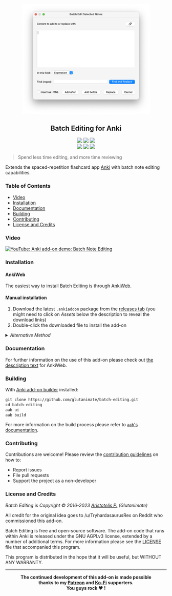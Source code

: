 <p align="center"><img src="screenshots/screenshot.png" width=400></p>

<h2 align="center">Batch Editing for Anki</h2>

<p align="center">
<a title="Latest (pre-)release" href="https://github.com/glutanimate/batch-editing/releases"><img src ="https://img.shields.io/github/release-pre/glutanimate/batch-editing.svg?colorB=brightgreen"></a>
<a title="License: GNU AGPLv3" href="https://github.com/glutanimate/batch-editing/blob/master/LICENSE"><img  src="https://img.shields.io/badge/license-GNU AGPLv3-green.svg"></a>
<a title="Rate on AnkiWeb" href="https://ankiweb.net/shared/info/291119185"><img src="https://glutanimate.com/logos/ankiweb-rate.svg"></a>
<br>
<a title="Buy me a coffee :)" href="https://ko-fi.com/X8X0L4YV"><img src="https://img.shields.io/badge/ko--fi-contribute-%23579ebd.svg"></a>
<a title="Support me on Patreon :D" href="https://www.patreon.com/bePatron?u=7522179"><img src="https://img.shields.io/badge/patreon-support-%23f96854.svg"></a>
<a title="Follow me on Twitter" href="https://twitter.com/intent/user?screen_name=glutanimate"><img src="https://img.shields.io/twitter/follow/glutanimate.svg"></a>
</p>

> Spend less time editing, and more time reviewing

Extends the spaced-repetition flashcard app [Anki](https://apps.ankiweb.net/) with batch note editing capabilities.

### Table of Contents <!-- omit in toc -->

<!-- MarkdownTOC levels="1,2,3" -->

- [Video](#video)
- [Installation](#installation)
- [Documentation](#documentation)
- [Building](#building)
- [Contributing](#contributing)
- [License and Credits](#license-and-credits)

<!-- /MarkdownTOC -->

### Video

[![YouTube: Anki add-on demo: Batch Note Editing](https://i.ytimg.com/vi/iCZzcSnAeH4/mqdefault.jpg)](https://youtu.be/iCZzcSnAeH4)

### Installation

#### AnkiWeb <!-- omit in toc -->

The easiest way to install Batch Editing is through [AnkiWeb](https://ankiweb.net/shared/info/291119185).

#### Manual installation <!-- omit in toc -->

1. Download the latest `.ankiaddon` package from the [releases tab](https://github.com/glutanimate/batch-editing/releases) (you might need to click on *Assets* below the description to reveal the download links)
2. Double-click the downloaded file to install the add-on

<details>

<summary><i>Alternative Method</i></summary>

1. Download the latest `.ankiaddon` package from the [releases tab](https://github.com/glutanimate/batch-editing/releases) (you might need to click on *Assets* below the description to reveal the download links)
2. From Anki's main window, head to *Tools* → *Add-ons*
3. Drag-and-drop the `.ankiaddon` package onto the add-ons list
4. Restart Anki

</details>


### Documentation

For further information on the use of this add-on please check out [the description text](docs/description.md) for AnkiWeb.

### Building

With [Anki add-on builder](https://github.com/glutanimate/anki-addon-builder/) installed:

    git clone https://github.com/glutanimate/batch-editing.git
    cd batch-editing
    aab ui
    aab build

For more information on the build process please refer to [`aab`'s documentation](https://github.com/glutanimate/anki-addon-builder/#usage).

### Contributing

Contributions are welcome! Please review the [contribution guidelines](./CONTRIBUTING.md) on how to:

- Report issues
- File pull requests
- Support the project as a non-developer

### License and Credits

*Batch Editing* is *Copyright © 2016-2023 [Aristotelis P.](https://glutanimate.com/) (Glutanimate)*

All credit for the original idea goes to /u/TryhardasaurusRex on Reddit who commissioned this add-on.

Batch Editing is free and open-source software. The add-on code that runs within Anki is released under the GNU AGPLv3 license, extended by a number of additional terms. For more information please see the [LICENSE](https://github.com/glutanimate/batch-editing/blob/master/LICENSE) file that accompanied this program.

This program is distributed in the hope that it will be useful, but WITHOUT ANY WARRANTY.

----

<b>
<div align="center">The continued development of this add-on is made possible <br>thanks to my <a href="https://www.patreon.com/glutanimate">Patreon</a> and <a href="https://ko-fi.com/X8X0L4YV">Ko-Fi</a> supporters.
<br>You guys rock ❤️ !</div>
</b>